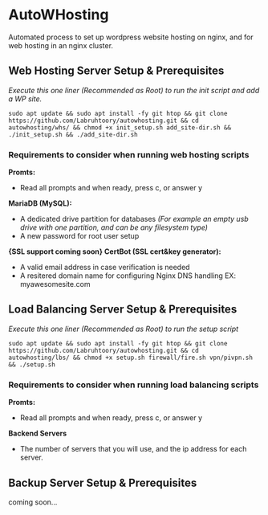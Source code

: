 # AutoWHosting

 Automated process to set up wordpress website hosting on nginx, and for web hosting in an nginx cluster.
 
 
 
 
 
 ## Web Hosting Server Setup & Prerequisites
 
 *Execute this one liner (Recommended as Root) to run the init script and add a WP site.*
                        
    sudo apt update && sudo apt install -fy git htop && git clone https://github.com/Labruhtoory/autowhosting.git && cd autowhosting/whs/ && chmod +x init_setup.sh add_site-dir.sh && ./init_setup.sh && ./add_site-dir.sh


### Requirements to consider when running web hosting scripts

**Promts:**
   - Read all prompts and when ready, press c, or answer y

**MariaDB (MySQL):**
   - A dedicated drive partition for databases *(For example an empty usb drive with one partition, and can be any filesystem type)*
   - A new password for root user setup

**{SSL support coming soon} CertBot (SSL cert&key generator):**
   - A valid email address in case verification is needed
   - A resitered domain name for configuring Nginx DNS handling EX: myawesomesite.com


## Load Balancing Server Setup & Prerequisites

 *Execute this one liner (Recommended as Root) to run the setup script*
 
    sudo apt update && sudo apt install -fy git htop && git clone https://github.com/Labruhtoory/autowhosting.git && cd autowhosting/lbs/ && chmod +x setup.sh firewall/fire.sh vpn/pivpn.sh && ./setup.sh


### Requirements to consider when running load balancing scripts

**Promts:**
   - Read all prompts and when ready, press c, or answer y

**Backend Servers**
   - The number of servers that you will use, and the ip address for each server.


## Backup Server Setup & Prerequisites
coming soon...
